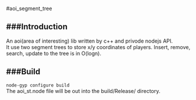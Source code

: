 #aoi_segment_tree

###Introduction
---------------
An aoi(area of interesting) lib written by c++ and privode nodejs API.</br>
It use two segment trees to store x/y coordinates of players. Insert, remove, search, update to the tree is in O(logn).

###Build
--------
`node-gyp configure build`</br>
The aoi_st.node file will be out into the build/Release/ directory.

